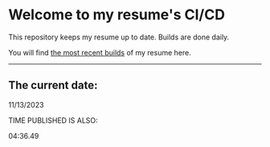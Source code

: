 # Welcome to my resume's CI/CD
This repository keeps my resume up to date. Builds are done daily.
  
You will find [the most recent builds](output/) of my resume here.
* * *
 
## The current date:  
 11/13/2023 
   
  
  
 TIME PUBLISHED IS ALSO: 
  
 04:36.49 
  
  
